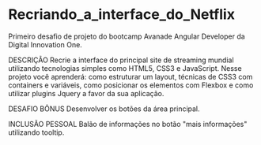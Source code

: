 # Recriando_a_interface_do_Netflix
Primeiro desafio de projeto do bootcamp Avanade Angular Developer da Digital Innovation One.

DESCRIÇÃO
Recrie a interface do principal site de streaming mundial utilizando tecnologias simples como HTML5, CSS3 e JavaScript. Nesse projeto você aprenderá: como estruturar um layout, técnicas de CSS3 com containers e variáveis, como posicionar os elementos com Flexbox e como utilizar plugins Jquery a favor da sua aplicação.

DESAFIO BÔNUS 
Desenvolver os botões da área principal.

INCLUSÃO PESSOAL 
Balão de informações no botão "mais informações" utilizando tooltip.
